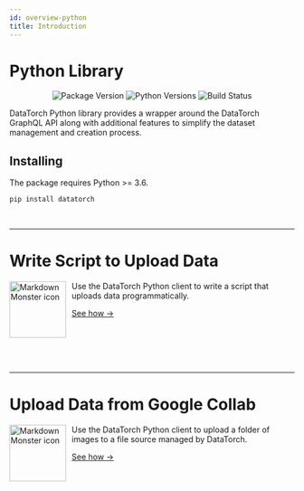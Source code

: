 ```yaml
---
id: overview-python
title: Introduction
---
```


<CenteredImage src="/python.png" width="25%" />

# Python Library

<div align='center'>
  <p></p>
  <img alt="Package Version" src="https://img.shields.io/pypi/v/datatorch">
  <img alt="Python Versions" src="https://img.shields.io/pypi/pyversions/datatorch">
  <img alt="Build Status" src="https://img.shields.io/github/workflow/status/datatorch/python/Python%20package">
</div>

DataTorch Python library provides a wrapper around the DataTorch GraphQL API
along with additional features to simplify the dataset management and creation process.

## Installing

The package requires Python >= 3.6.

```
pip install datatorch
```

<br />

---

# Write Script to Upload Data
<img src="/python.png"
    width="100px"
     alt="Markdown Monster icon"
     style="float: left; margin-right: 10px;" />

Use the DataTorch Python client to write a script that uploads data programmatically.

[See how →](/tutorial-upload-data-python)

<br/>

<br/>

<br/>

<br/>

---

# Upload Data from Google Collab
<img src="/python.png"
    width="100px"
     alt="Markdown Monster icon"
     style="float: left; margin-right: 10px;" />

Use the DataTorch Python client to upload a folder of images to a file source managed by DataTorch.

[See how →](/python/tutorial-upload-data-google-collab)

<br/>

<br/>

<br/>

<br/>
